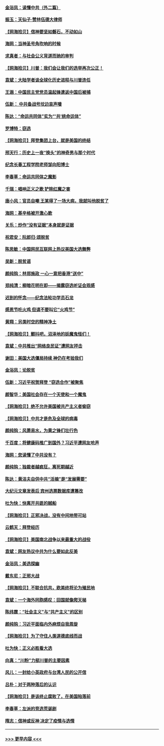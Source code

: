 #### [金浴凤：读懂中共（外二篇）](../pages/nsc993/n12597943.md?t=12060602) 
#### [振玉：天仙子‧赞林伍德大律师](../pages/nsc993/n12597929.md?t=12060602) 
#### [【网海拾贝】信神要坚如磐石，不动如山](../pages/nsc993/n12597901.md?t=12060602) 
#### [海网：当神圣号角吹响的时候](../pages/nsc993/n12595891.md?t=12060602) 
#### [求真者：与社会公义背道而驰的审判](../pages/nsc993/n12595868.md?t=12060602) 
#### [【网海拾贝】川普：我们会让我们的选举再次公正！](../pages/nsc993/n12594930.md?t=12060602) 
#### [袁斌：大陆学者谈全球化历史进程与川普连任](../pages/nsc993/n12594690.md?t=12060602) 
#### [王涵：中国民主党党员温起锋遣返中国后被捕](../pages/nsc993/n12594540.md?t=12060602) 
#### [伍新： 中共备战号坟边哀声嚎](../pages/nsc993/n12593086.md?t=12060602) 
#### [陈达：“命运共同体”实为“‘共’统命运体”](../pages/nsc993/n12590865.md?t=12060602) 
#### [罗博特：窃选](../pages/nsc993/n12590619.md?t=12060602) 
#### [【网海拾贝】拜登集团上台，就是美国的终结](../pages/nsc993/n12589725.md?t=12060602) 
#### [邢天行：历史上一夜“换头”的神奇男与那个时代](../pages/nsc993/n12589424.md?t=12060602) 
#### [纪念长春工程学院老师邹向阳博士](../pages/nsc993/n12585390.md?t=12060602) 
#### [李春草：命运共同体之魔影](../pages/nsc993/n12585026.md?t=12060602) 
#### [千瑞：唱响正义之歌 铲除红魔之害](../pages/nsc993/n12585002.md?t=12060602) 
#### [唐小风：官员自嘲 王某得了一场大病，我就叫他脱贫了](../pages/nsc993/n12584981.md?t=12060602) 
#### [海网：基辛格被开激心歌](../pages/nsc993/n12584946.md?t=12060602) 
#### [关乐：炒作“没有证据”本身就是证据](../pages/nsc993/n12583146.md?t=12060602) 
#### [祝君安：阮郎归‧颂脱贫](../pages/nsc993/n12583119.md?t=12060602) 
#### [陈思敏：中国网民互联网上热议美国大选舞弊](../pages/nsc993/n12582845.md?t=12060602) 
#### [吴新：脱贫谣](../pages/nsc993/n12580839.md?t=12060602) 
#### [颜纯钩：林郑施政 一心一意把香港“送中”](../pages/nsc993/n12580805.md?t=12060602) 
#### [郑纯清：柳暗花明在即——揭露窃选听证会观感](../pages/nsc993/n12580795.md?t=12060602) 
#### [迟到的怀念——纪念法轮功学员石龙](../pages/nsc993/n12580245.md?t=12060602) 
#### [感恩节吃火鸡  但请不要叫它“火鸡节”](../pages/nsc993/n12580252.md?t=12060602) 
#### [黄翔：另类时空的精神净土](../pages/nsc993/n12578638.md?t=12060602) 
#### [【网海拾贝】颤抖吧，沼泽地的妖魔鬼怪们！](../pages/nsc993/n12578552.md?t=12060602) 
#### [袁斌：中共推出“网络良民证”遭网友抨击](../pages/nsc993/n12578511.md?t=12060602) 
#### [谢田：美国大选僵局持续 神仍在考验我们](../pages/nsc993/n12577432.md?t=12060602) 
#### [金浴凤：论脱贫](../pages/nsc993/n12576386.md?t=12060602) 
#### [伍新：习近平祝贺拜登 “窃选合作”被聚焦](../pages/nsc993/n12576358.md?t=12060602) 
#### [颜智华：美国社会存在一个天使和一个魔鬼](../pages/nsc993/n12574299.md?t=12060602) 
#### [【网海拾贝】绝不允许美国被共产主义者偷窃](../pages/nsc993/n12573396.md?t=12060602) 
#### [【网海拾贝】中共才是危及全球的病毒](../pages/nsc993/n12571204.md?t=12060602) 
#### [颜纯钩：风萧易水，为黄之锋们壮行色](../pages/nsc993/n12571487.md?t=12060602) 
#### [千百度：将健康码推广到国外？习近平遭网友呛声](../pages/nsc993/n12570808.md?t=12060602) 
#### [海网：您读懂了中共没有？](../pages/nsc993/n12570487.md?t=12060602) 
#### [颜纯钩：独裁者越疯狂，离死期越近](../pages/nsc993/n12569055.md?t=12060602) 
#### [陈达：黄洁夫自供中共“活摘”是“发展需要”](../pages/nsc993/n12568541.md?t=12060602) 
#### [大纪元文章发表后 宾州选票数据库遭篡改](../pages/nsc993/n12568105.md?t=12060602) 
#### [吐为快：快离开共匪的贼船](../pages/nsc993/n12568462.md?t=12060602) 
#### [【网海拾贝】正邪决战，没有中间地带可站](../pages/nsc993/n12568439.md?t=12060602) 
#### [云鹤天：拜登经历](../pages/nsc993/n12567294.md?t=12060602) 
#### [【网海拾贝】美国南北战争以来最重大的战役](../pages/nsc993/n12567247.md?t=12060602) 
#### [袁斌：网友热议中共为什么要如此反美](../pages/nsc993/n12567162.md?t=12060602) 
#### [金浴凤：美选探幽](../pages/nsc993/n12567147.md?t=12060602) 
#### [戴东尼：正邪大战](../pages/nsc993/n12567033.md?t=12060602) 
#### [【网海拾贝】不联合抗共，欧美终将沦为殖民地](../pages/nsc993/n12565068.md?t=12060602) 
#### [袁斌：一个海外同胞感叹：回国就像爬天梯](../pages/nsc993/n12564986.md?t=12060602) 
#### [陈纬霆：“社会主义”与“共产主义”的区别](../pages/nsc993/n12562417.md?t=12060602) 
#### [颜纯钩：习近平面临内外麻烦自我周旋](../pages/nsc993/n12563356.md?t=12060602) 
#### [【网海拾贝】为了守住人类道德底线而战](../pages/nsc993/n12562542.md?t=12060602) 
#### [吐为快：正义必胜看大选](../pages/nsc993/n12561967.md?t=12060602) 
#### [向真：“川粉”力挺川普的主要因素](../pages/nsc993/n12560774.md?t=12060602) 
#### [风儿：一封给小英政府与台湾人民的公开信](../pages/nsc993/n12560581.md?t=12060602) 
#### [吕朴：对于两种落后的认识](../pages/nsc993/n12560492.md?t=12060602) 
#### [【网海拾贝】是该终止腐败了，在美国陷落前](../pages/nsc993/n12559936.md?t=12060602) 
#### [李春草：左派的竞选荒诞剧](../pages/nsc993/n12558380.md?t=12060602) 
#### [隋志：信神或反神 决定了疫情与选情](../pages/nsc993/n12558255.md?t=12060602) 

----
#### [ >>> 更早内容 <<< ](../indexes/nsc993-earlier.md)
